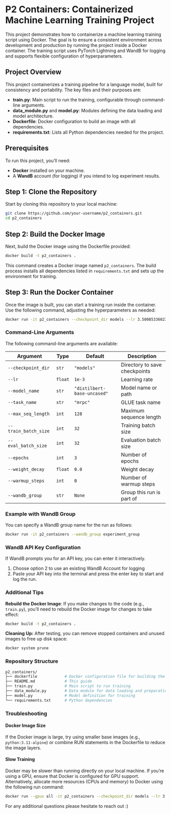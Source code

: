 # P2 Containers: Containerized Machine Learning Training Project

This project demonstrates how to containerize a machine learning training script using Docker. 
The goal is to ensure a consistent environment across development and production by running the 
project inside a Docker container. The training script uses PyTorch Lightning and WandB for logging 
and supports flexible configuration of hyperparameters.

## Project Overview

This project containerizes a training pipeline for a language model, built for consistency and portability. 
The key files and their purposes are:
- **train.py**: Main script to run the training, configurable through command-line arguments.
- **data_module.py** and **model.py**: Modules defining the data loading and model architecture.
- **Dockerfile**: Docker configuration to build an image with all dependencies.
- **requirements.txt**: Lists all Python dependencies needed for the project.

## Prerequisites

To run this project, you’ll need:
- **Docker** installed on your machine.
- A **WandB** account (for logging) if you intend to log experiment results.

## Step 1: Clone the Repository

Start by cloning this repository to your local machine:

```bash
git clone https://github.com/your-username/p2_containers.git
cd p2_containers
```

## Step 2: Build the Docker Image
Next, build the Docker image using the Dockerfile provided:
```bash
docker build -t p2_containers .
```

This command creates a Docker image named `p2_containers`. The build process installs all dependencies 
listed in `requirements.txt` and sets up the environment for training.

## Step 3: Run the Docker Container
Once the image is built, you can start a training run inside the container. Use the following command, adjusting 
the hyperparameters as needed:

```bash
docker run -it p2_containers --checkpoint_dir models --lr 3.500853360234228e-5 --warmup_steps 85 --weight_decay 0.28973691202547286
```

### Command-Line Arguments
The following command-line arguments are available:

| Argument            | Type   | Default                     | Description                        |
|---------------------|--------|-----------------------------|------------------------------------|
| `--checkpoint_dir`  | `str`  | `"models"`                  | Directory to save checkpoints      |
| `--lr`              | `float`| `1e-3`                      | Learning rate                      |
| `--model_name`      | `str`  | `"distilbert-base-uncased"` | Model name or path              |
| `--task_name`       | `str`  | `"mrpc"`                    | GLUE task name                     |
| `--max_seq_length`  | `int`  | `128`                       | Maximum sequence length            |
| `--train_batch_size`| `int`  | `32`                        | Training batch size                |
| `--eval_batch_size` | `int`  | `32`                        | Evaluation batch size              |
| `--epochs`          | `int`  | `3`                         | Number of epochs                   |
| `--weight_decay`    | `float`| `0.0`                       | Weight decay                       |
| `--warmup_steps`    | `int`  | `0`                         | Number of warmup steps             |
| `--wandb_group`     | `str`  | `None`                      | Group this run is part of          |


### Example with WandB Group
You can specify a WandB group name for the run as follows:

```bash
docker run -it p2_containers --wandb_group experiment_group
```

### WandB API Key Configuration
If WandB prompts you for an API key, you can enter it interactively. 
1. Choose option 2 to use an existing WandB Account for logging
2. Paste your API key into the terminal and press the enter key to start and log the run. 

### Additional Tips
**Rebuild the Docker Image**: If you make changes to the code (e.g., `train.py`), you’ll need to
rebuild the Docker image for changes to take effect:

```bash
docker build -t p2_containers .
```

**Cleaning Up:** After testing, you can remove stopped containers and unused images to free up disk space:
```bash
docker system prune
```

### Repository Structure
```bash
p2_containers/
├── dockerfile            # Docker configuration file for building the image
├── README.md             # This guide
├── train.py              # Main script to run training
├── data_module.py        # Data module for data loading and preparation
├── model.py              # Model definition for training
└── requirements.txt      # Python dependencies
```

### Troubleshooting
#### Docker Image Size
If the Docker image is large, try using smaller base images (e.g., `python:3.11-alpine`) or combine RUN statements in 
the Dockerfile to reduce the image layers.

#### Slow Training
Docker may be slower than running directly on your local machine. If you’re using a GPU, ensure that Docker is 
configured for GPU support. Alternatively, allocate more resources (CPUs and memory) to Docker using the following run
command:
```bash
docker run --gpus all -it p2_containers --checkpoint_dir models --lr 3.500853360234228e-5 --warmup_steps 85 --weight_decay 0.28973691202547286
```

For any additional questions please hesitate to reach out :)

